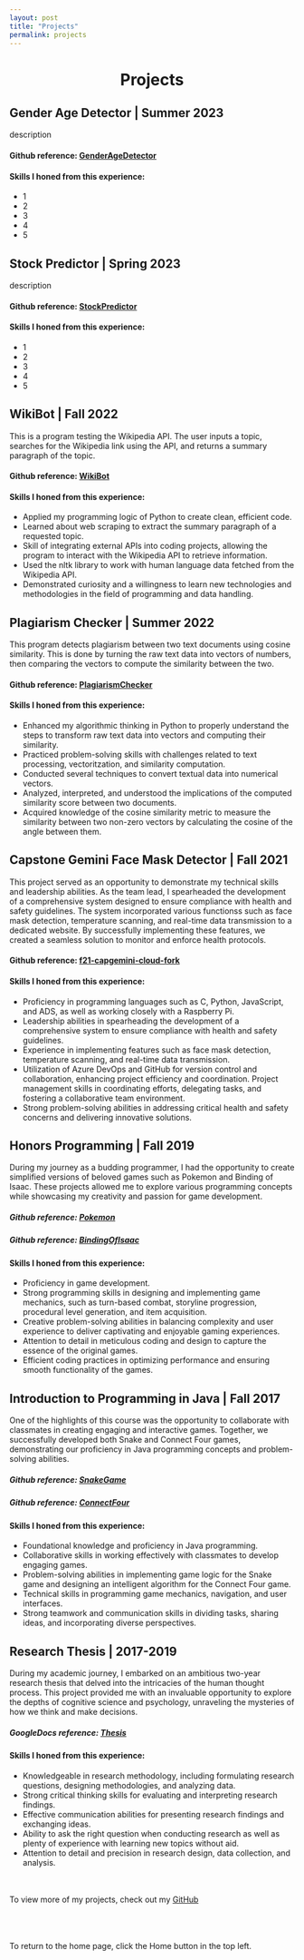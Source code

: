 ```yaml
---
layout: post
title: "Projects"
permalink: projects
---
```

<h1 class="post-title p-name"><span class="gold"> <div style="text-align:center"> Projects </div></span></h1>

<h2 class="post-title p-name"><span class="white">Gender Age Detector |  Summer 2023</span></h2>

description


#### Github reference: [GenderAgeDetector][gad]

[gad]: https://github.com/aubrymcc21/GenderAgeDetector

#### Skills I honed from this experience:
- 1
- 2
- 3
- 4
- 5

<h2 class="post-title p-name"><span class="white">Stock Predictor |  Spring 2023</span></h2>

description


#### Github reference: [StockPredictor][stocks]

[stocks]: https://github.com/aubrymcc21/StockPredictor

#### Skills I honed from this experience:
- 1
- 2
- 3
- 4
- 5

<h2 class="post-title p-name"><span class="white">WikiBot |  Fall 2022</span></h2>

This is a program testing the Wikipedia API. The user inputs a topic, searches for the Wikipedia link using the API, and returns a summary paragraph of the topic.

#### Github reference: [WikiBot][wikibot]

[wikibot]: https://github.com/aubrymcc21/WikiBot

#### Skills I honed from this experience:
- Applied my programming logic of Python to create clean, efficient code.
- Learned about web scraping to extract the summary paragraph of a requested topic.
- Skill of integrating external APIs into coding projects, allowing the program to interact with the Wikipedia API to retrieve information.
- Used the nltk library to work with human language data fetched from the Wikipedia API.
- Demonstrated curiosity and a willingness to learn new technologies and methodologies in the field of programming and data handling.

<h2 class="post-title p-name"><span class="white">Plagiarism Checker |  Summer 2022</span></h2>

This program detects plagiarism between two text documents using cosine similarity. This is done by turning the raw text data into vectors of numbers, then comparing the vectors to compute the similarity between the two.


#### Github reference: [PlagiarismChecker][plagiarismChecker]

[plagiarismChecker]: https://github.com/aubrymcc21/PlagiarismChecker

#### Skills I honed from this experience:
- Enhanced my algorithmic thinking in Python to properly understand the steps to transform raw text data into vectors and computing their similarity.
- Practiced problem-solving skills with challenges related to text processing, vectoritzation, and similarity computation.
- Conducted several techniques to convert textual data into numerical vectors.
- Analyzed, interpreted, and understood the implications of the computed similarity score between two documents.
- Acquired knowledge of the cosine similarity metric to measure the similarity between two non-zero vectors by calculating the cosine of the angle between them.

<h2 class="post-title p-name"><span class="white">Capstone Gemini Face Mask Detector |  Fall 2021</span></h2>

This project served as an opportunity to demonstrate my technical skills and leadership abilities. As the team lead, I spearheaded the development of a comprehensive system designed to ensure compliance with health and safety guidelines. The system incorporated various functionss such as face mask detection, temperature scanning, and real-time data transmission to a dedicated website. By successfully implementing these features, we created a seamless solution to monitor and enforce health protocols.


#### Github reference: [f21-capgemini-cloud-fork][capstone]

[capstone]: https://github.com/aubrymcc21/f21-capgemini-cloud-fork

#### Skills I honed from this experience:
- Proficiency in programming languages such as C, Python, JavaScript, and ADS, as well as working closely with a Raspberry Pi.
- Leadership abilities in spearheading the development of a comprehensive system to ensure compliance with health and safety guidelines.
- Experience in implementing features such as face mask detection, temperature scanning, and real-time data transmission.
- Utilization of Azure DevOps and GitHub for version control and collaboration, enhancing project efficiency and coordination. Project management skills in coordinating efforts, delegating tasks, and fostering a collaborative team environment.
- Strong problem-solving abilities in addressing critical health and safety concerns and delivering innovative solutions.


<h2 class="post-title p-name"><span class="white">Honors Programming | Fall 2019
</span></h2>

During my journey as a budding programmer, I had the opportunity to create simplified versions of beloved games such as Pokemon and Binding of Isaac. These projects allowed me to explore various programming concepts while showcasing my creativity and passion for game development.


##### Github reference: [Pokemon][pokemon]
##### Github reference: [BindingOfIsaac][isaac]

[pokemon]: https://github.com/aubrymcc21/Pokemon
[isaac]: https://github.com/aubrymcc21/BindingofIsaac

#### Skills I honed from this experience:
- Proficiency in game development.
- Strong programming skills in designing and implementing game mechanics, such as turn-based combat, storyline progression, procedural level generation, and item acquisition.
- Creative problem-solving abilities in balancing complexity and user experience to deliver captivating and enjoyable gaming experiences.
- Attention to detail in meticulous coding and design to capture the essence of the original games.
- Efficient coding practices in optimizing performance and ensuring smooth functionality of the games.

<h2 class="post-title p-name"><span class="white">Introduction to Programming in Java | Fall 2017</span></h2>


One of the highlights of this course was the opportunity to collaborate with classmates in creating engaging and interactive games. Together, we successfully developed both Snake and Connect Four games, demonstrating our proficiency in Java programming concepts and problem-solving abilities.


##### Github reference: [SnakeGame][snake]
##### Github reference: [ConnectFour][connect]

[snake]: https://github.com/aubrymcc21/SnakeGame
[connect]: https://github.com/aubrymcc21/ConnectFour/tree/main

#### Skills I honed from this experience:
- Foundational knowledge and proficiency in Java programming.
- Collaborative skills in working effectively with classmates to develop engaging games.
- Problem-solving abilities in implementing game logic for the Snake game and designing an intelligent algorithm for the Connect Four game.
- Technical skills in programming game mechanics, navigation, and user interfaces.
- Strong teamwork and communication skills in dividing tasks, sharing ideas, and incorporating diverse perspectives.

<h2 class="post-title p-name"><span class="white">Research Thesis | 2017-2019</span></h2>
During my academic journey, I embarked on an ambitious two-year research thesis that delved into the intricacies of the human thought process. This project provided me with an invaluable opportunity to explore the depths of cognitive science and psychology, unraveling the mysteries of how we think and make decisions.


##### GoogleDocs reference: [Thesis][thesis]

[thesis]: https://docs.google.com/document/d/1_3hh_YPfpVh7G8GsfRgThRltKHKMo_L6uN8Ur-mz2bU/edit?usp=sharing

#### Skills I honed from this experience:
- Knowledgeable in research methodology, including formulating research questions, designing methodologies, and analyzing data.
- Strong critical thinking skills for evaluating and interpreting research findings.
- Effective communication abilities for presenting research findings and exchanging ideas.
- Ability to ask the right question when conducting research as well as plenty of experience with learning new topics without aid.
- Attention to detail and precision in research design, data collection, and analysis.

<br><br> To view more of my projects, check out my [GitHub][github]

[github]: https://github.com/aubrymcc21


<br><br><br>To return to the home page, click the Home button in the top left.
